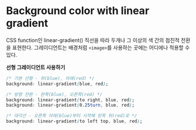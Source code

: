# Background color with linear gradient

CSS function인 linear-gradient() 직선을 따라 두개나 그 이상의 색 간의 점진적 전환을 표현한다. 그레이디언트는 배경처럼 `<image>`를 사용하는 곳에는 어디에나 적용할 수 있다.

**선형 그레이디언트 사용하기**

```css
/* 기본 선형 - 위(blue), 아래(red) */
background: linear-gradient(blue, red);

/* 방향 전환 - 왼쪽(blue), 오른쪽(red) */
background: linear-gradient(to right, blue, red);
background: linear-gradient(0.25turn, blue, red);

/* 대각선 - 오른쪽 아래(blue)부터 시작해 왼쪽 위(red)로 */
background: linear-gradient(to left top, blue, red);
```

